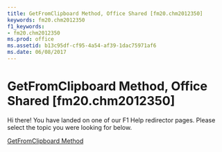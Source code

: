 ```yaml
---
title: GetFromClipboard Method, Office Shared [fm20.chm2012350]
keywords: fm20.chm2012350
f1_keywords:
- fm20.chm2012350
ms.prod: office
ms.assetid: b13c95df-cf95-4a54-af39-1dac75971af6
ms.date: 06/08/2017
---
```



# GetFromClipboard Method, Office Shared [fm20.chm2012350]

Hi there! You have landed on one of our F1 Help redirector pages. Please select the topic you were looking for below.

[GetFromClipboard Method](http://msdn.microsoft.com/library/8a034bf7-b6cf-ed9f-2e1c-2a4325494970%28Office.15%29.aspx)

